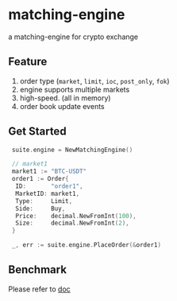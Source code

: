 # matching-engine

a matching-engine for crypto exchange

## Feature

1. order type (`market`, `limit`, `ioc`, `post_only`, `fok`)
1. engine supports multiple markets
1. high-speed. (all in memory)
1. order book update events

## Get Started

```Go
 suite.engine = NewMatchingEngine()

 // market1
 market1 := "BTC-USDT"
 order1 := Order{
  ID:       "order1",
  MarketID: market1,
  Type:     Limit,
  Side:     Buy,
  Price:    decimal.NewFromInt(100),
  Size:     decimal.NewFromInt(2),
 }

 _, err := suite.engine.PlaceOrder(&order1)
```

## Benchmark

Please refer to [doc](./doc/benchmark/v0.5.0.md)
